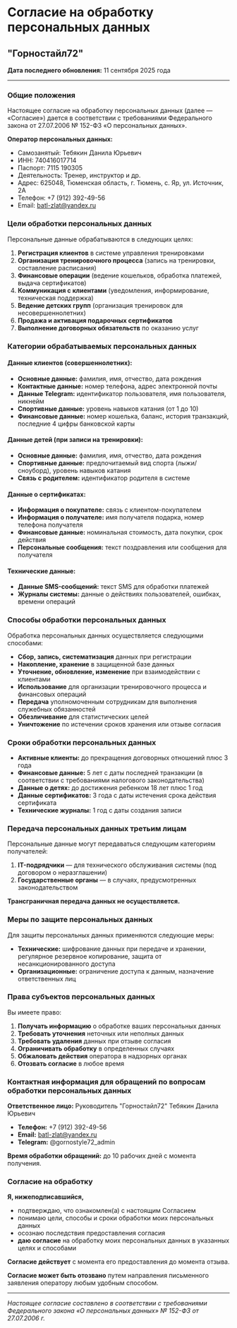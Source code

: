 # Согласие на обработку персональных данных

## "Горностайл72"

**Дата последнего обновления:** 11 сентября 2025 года

---

### Общие положения

Настоящее согласие на обработку персональных данных (далее — «Согласие») дается в соответствии с требованиями Федерального закона от 27.07.2006 № 152-ФЗ «О персональных данных».

**Оператор персональных данных:**
- Самозанятый: Тебякин Данила Юрьевич
- ИНН: 740416017714
- Паспорт: 7115 190305
- Деятельность: Тренер, инструктор и др.
- Адрес: 625048, Тюменская область, г. Тюмень, с. Яр, ул. Источник, 2А
- Телефон: +7 (912) 392-49-56
- Email: batl-zlat@yandex.ru

### Цели обработки персональных данных

Персональные данные обрабатываются в следующих целях:
1. **Регистрация клиентов** в системе управления тренировками
2. **Организация тренировочного процесса** (запись на тренировки, составление расписания)
3. **Финансовые операции** (ведение кошельков, обработка платежей, выдача сертификатов)
4. **Коммуникация с клиентами** (уведомления, информирование, техническая поддержка)
5. **Ведение детских групп** (организация тренировок для несовершеннолетних)
6. **Продажа и активация подарочных сертификатов**
7. **Выполнение договорных обязательств** по оказанию услуг

### Категории обрабатываемых персональных данных

#### Данные клиентов (совершеннолетних):
- **Основные данные:** фамилия, имя, отчество, дата рождения
- **Контактные данные:** номер телефона, адрес электронной почты
- **Данные Telegram:** идентификатор пользователя, имя пользователя, никнейм
- **Спортивные данные:** уровень навыков катания (от 1 до 10)
- **Финансовые данные:** номер кошелька, баланс, история транзакций, последние 4 цифры банковской карты

#### Данные детей (при записи на тренировки):
- **Основные данные:** фамилия, имя, отчество, дата рождения
- **Спортивные данные:** предпочитаемый вид спорта (лыжи/сноуборд), уровень навыков катания
- **Связь с родителем:** идентификатор родителя в системе

#### Данные о сертификатах:
- **Информация о покупателе:** связь с клиентом-покупателем
- **Информация о получателе:** имя получателя подарка, номер телефона получателя
- **Финансовые данные:** номинальная стоимость, дата покупки, срок действия
- **Персональные сообщения:** текст поздравления или сообщения для получателя

#### Технические данные:
- **Данные SMS-сообщений:** текст SMS для обработки платежей
- **Журналы системы:** данные о действиях пользователей, ошибках, времени операций

### Способы обработки персональных данных

Обработка персональных данных осуществляется следующими способами:
- **Сбор, запись, систематизация** данных при регистрации
- **Накопление, хранение** в защищенной базе данных
- **Уточнение, обновление, изменение** при взаимодействии с клиентами
- **Использование** для организации тренировочного процесса и финансовых операций
- **Передача** уполномоченным сотрудникам для выполнения служебных обязанностей
- **Обезличивание** для статистических целей
- **Уничтожение** по истечении сроков хранения или отзыве согласия

### Сроки обработки персональных данных

- **Активные клиенты:** до прекращения договорных отношений плюс 3 года
- **Финансовые данные:** 5 лет с даты последней транзакции (в соответствии с требованиями налогового законодательства)
- **Данные о детях:** до достижения ребенком 18 лет плюс 1 год
- **Данные сертификатов:** 3 года с даты истечения срока действия сертификата
- **Технические журналы:** 1 год с даты создания записи

### Передача персональных данных третьим лицам

Персональные данные могут передаваться следующим категориям получателей:
1. **IT-подрядчики** — для технического обслуживания системы (под договором о неразглашении)
2. **Государственные органы** — в случаях, предусмотренных законодательством

**Трансграничная передача данных не осуществляется.**

### Меры по защите персональных данных

Для защиты персональных данных применяются следующие меры:
- **Технические:** шифрование данных при передаче и хранении, регулярное резервное копирование, защита от несанкционированного доступа
- **Организационные:** ограничение доступа к данным, назначение ответственных лиц

### Права субъектов персональных данных

Вы имеете право:
1. **Получать информацию** о обработке ваших персональных данных
2. **Требовать уточнения** неточных или неполных данных
3. **Требовать удаления** данных при отзыве согласия
4. **Ограничивать обработку** в определенных случаях
5. **Обжаловать действия** оператора в надзорных органах
6. **Отозвать согласие** в любое время

### Контактная информация для обращений по вопросам обработки персональных данных

**Ответственное лицо:** Руководитель "Горностайл72" Тебякин Данила Юрьевич
- **Телефон:** +7 (912) 392-49-56
- **Email:** batl-zlat@yandex.ru
- **Telegram:** @gornostyle72_admin

**Время обработки обращений:** до 10 рабочих дней с момента получения.

### Согласие на обработку

**Я, нижеподписавшийся,**
- подтверждаю, что ознакомлен(а) с настоящим Согласием
- понимаю цели, способы и сроки обработки моих персональных данных
- осознаю последствия предоставления согласия
- **даю согласие** на обработку моих персональных данных в указанных целях и способами

**Согласие действует** с момента его предоставления до момента отзыва.

**Согласие может быть отозвано** путем направления письменного заявления оператору любым удобным способом.

---

*Настоящее согласие составлено в соответствии с требованиями Федерального закона «О персональных данных» № 152-ФЗ от 27.07.2006 г.*
